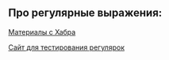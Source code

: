 ## Про регулярные выражения:

[Материалы с Хабра](https://habr.com/ru/post/349860/)

[Сайт для тестирования регулярок](regex101.com)
